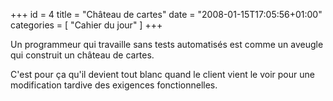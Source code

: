 +++
id = 4
title = "Château de cartes"
date = "2008-01-15T17:05:56+01:00"
categories = [ "Cahier du jour" ]
+++

Un programmeur qui travaille sans tests automatisés est comme un aveugle qui construit un château de cartes. 

C'est pour ça qu'il devient tout blanc quand le client vient le voir pour une modification tardive des exigences fonctionnelles.